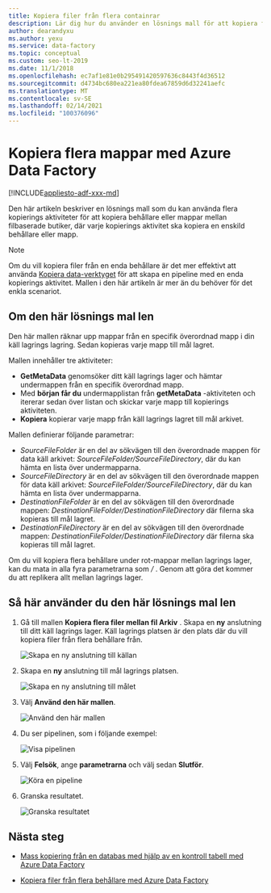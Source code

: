 ```yaml
---
title: Kopiera filer från flera containrar
description: Lär dig hur du använder en lösnings mall för att kopiera filer från flera behållare med hjälp av Azure Data Factory.
author: dearandyxu
ms.author: yexu
ms.service: data-factory
ms.topic: conceptual
ms.custom: seo-lt-2019
ms.date: 11/1/2018
ms.openlocfilehash: ec7af1e81e0b295491420597636c8443f4d36512
ms.sourcegitcommit: d4734bc680ea221ea80fdea67859d6d32241aefc
ms.translationtype: MT
ms.contentlocale: sv-SE
ms.lasthandoff: 02/14/2021
ms.locfileid: "100376096"
---
```

# <a name="copy-multiple-folders-with-azure-data-factory"></a>Kopiera flera mappar med Azure Data Factory

[!INCLUDE[appliesto-adf-xxx-md](includes/appliesto-adf-xxx-md.md)]

Den här artikeln beskriver en lösnings mall som du kan använda flera kopierings aktiviteter för att kopiera behållare eller mappar mellan filbaserade butiker, där varje kopierings aktivitet ska kopiera en enskild behållare eller mapp. 

> [!NOTE]
> Om du vill kopiera filer från en enda behållare är det mer effektivt att använda [Kopiera data-verktyget](copy-data-tool.md) för att skapa en pipeline med en enda kopierings aktivitet. Mallen i den här artikeln är mer än du behöver för det enkla scenariot.

## <a name="about-this-solution-template"></a>Om den här lösnings mal len

Den här mallen räknar upp mappar från en specifik överordnad mapp i din käll lagrings lagring. Sedan kopieras varje mapp till mål lagret.

Mallen innehåller tre aktiviteter:
- **GetMetaData** genomsöker ditt käll lagrings lager och hämtar undermappen från en specifik överordnad mapp.
- Med **början får du** undermapplistan från **getMetaData** -aktiviteten och itererar sedan över listan och skickar varje mapp till kopierings aktiviteten.
- **Kopiera** kopierar varje mapp från käll lagrings lagret till mål arkivet.

Mallen definierar följande parametrar:
- *SourceFileFolder* är en del av sökvägen till den överordnade mappen för data käll arkivet: *SourceFileFolder/SourceFileDirectory*, där du kan hämta en lista över undermapparna. 
- *SourceFileDirectory* är en del av sökvägen till den överordnade mappen för data käll arkivet: *SourceFileFolder/SourceFileDirectory*, där du kan hämta en lista över undermapparna. 
- *DestinationFileFolder* är en del av sökvägen till den överordnade mappen: *DestinationFileFolder/DestinationFileDirectory* där filerna ska kopieras till mål lagret. 
- *DestinationFileDirectory* är en del av sökvägen till den överordnade mappen: *DestinationFileFolder/DestinationFileDirectory* där filerna ska kopieras till mål lagret. 

Om du vill kopiera flera behållare under rot-mappar mellan lagrings lager, kan du mata in alla fyra parametrarna som */* . Genom att göra det kommer du att replikera allt mellan lagrings lager.

## <a name="how-to-use-this-solution-template"></a>Så här använder du den här lösnings mal len

1. Gå till mallen **Kopiera flera filer mellan fil Arkiv** . Skapa en **ny** anslutning till ditt käll lagrings lager. Käll lagrings platsen är den plats där du vill kopiera filer från flera behållare från.

    ![Skapa en ny anslutning till källan](media/solution-template-copy-files-multiple-containers/copy-files-multiple-containers-image1.png)

2. Skapa en **ny** anslutning till mål lagrings platsen.

    ![Skapa en ny anslutning till målet](media/solution-template-copy-files-multiple-containers/copy-files-multiple-containers-image2.png)

3. Välj **Använd den här mallen**.

    ![Använd den här mallen](media/solution-template-copy-files-multiple-containers/copy-files-multiple-containers-image3.png)
    
4. Du ser pipelinen, som i följande exempel:

    ![Visa pipelinen](media/solution-template-copy-files-multiple-containers/copy-files-multiple-containers-image4.png)

5. Välj **Felsök**, ange **parametrarna** och välj sedan **Slutför**.

    ![Köra en pipeline](media/solution-template-copy-files-multiple-containers/copy-files-multiple-containers-image5.png)

6. Granska resultatet.

    ![Granska resultatet](media/solution-template-copy-files-multiple-containers/copy-files-multiple-containers-image6.png)

## <a name="next-steps"></a>Nästa steg

- [Mass kopiering från en databas med hjälp av en kontroll tabell med Azure Data Factory](solution-template-bulk-copy-with-control-table.md)

- [Kopiera filer från flera behållare med Azure Data Factory](solution-template-copy-files-multiple-containers.md)
